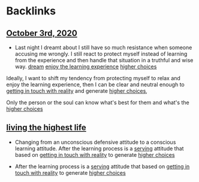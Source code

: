 
# Backlinks
## [October 3rd, 2020](<October 3rd, 2020.md>)
- Last night I dreamt about I still have so much resistance when someone accusing me wrongly. I still react to protect myself instead of learning from the experience and then handle that situation in a truthful and wise way. [dream](<dream.md>) [enjoy the learning experience](<enjoy the learning experience.md>) [higher choices](<higher choices.md>)

Ideally, I want to shift my tendency from protecting myself to relax and enjoy the learning experience, then I can be clear and neutral enough to [getting in touch with reality](<getting in touch with reality.md>) and generate [higher choices](<higher choices.md>),

Only the person or the soul can know what's best for them and what's the [higher choices](<higher choices.md>)

## [living the highest life](<living the highest life.md>)
- Changing from an unconscious defensive attitude to a conscious learning attitude. After the learning process is a [serving](<serving.md>) attitude that based on [getting in touch with reality](<getting in touch with reality.md>) to generate [higher choices](<higher choices.md>)

- After the learning process is a [serving](<serving.md>) attitude that based on [getting in touch with reality](<getting in touch with reality.md>) to generate [higher choices](<higher choices.md>)

